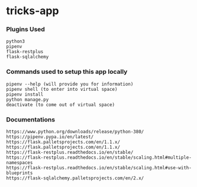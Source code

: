 # tricks-app


### Plugins Used
```
python3
pipenv
flask-restplus
flask-sqlalchemy
```

### Commands used to setup this app locally
```
pipenv --help (will provide you for information)
pipenv shell (to enter into virtual space)
pipenv install
python manage.py
deactivate (to come out of virtual space)
```

### Documentations
```
https://www.python.org/downloads/release/python-380/
https://pipenv.pypa.io/en/latest/
https://flask.palletsprojects.com/en/1.1.x/
https://flask.palletsprojects.com/en/1.1.x/
https://flask-restplus.readthedocs.io/en/stable/
https://flask-restplus.readthedocs.io/en/stable/scaling.html#multiple-namespaces
https://flask-restplus.readthedocs.io/en/stable/scaling.html#use-with-blueprints
https://flask-sqlalchemy.palletsprojects.com/en/2.x/
```
